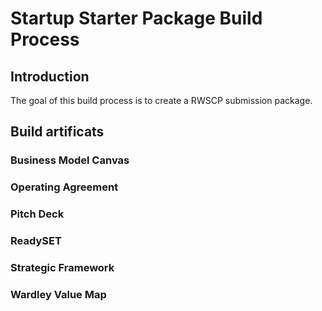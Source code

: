 # Startup Starter Package Build Process

## Introduction 

The goal of this build process is to create a RWSCP submission package.


## Build artificats

### Business Model Canvas

### Operating Agreement

### Pitch Deck

### ReadySET

### Strategic Framework

### Wardley Value Map